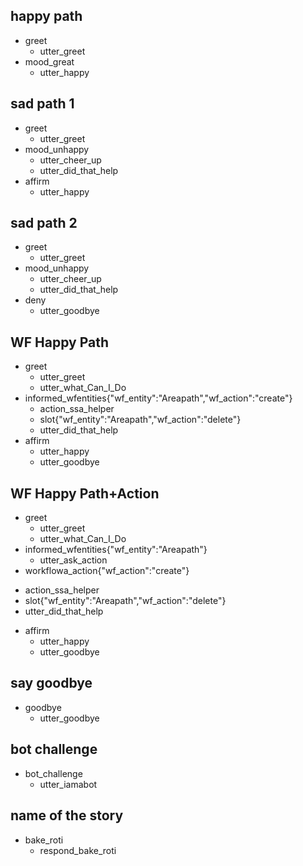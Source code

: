 ## happy path
* greet
  - utter_greet
* mood_great
  - utter_happy

## sad path 1
* greet
  - utter_greet
* mood_unhappy
  - utter_cheer_up
  - utter_did_that_help
* affirm
  - utter_happy

## sad path 2
* greet
  - utter_greet
* mood_unhappy
  - utter_cheer_up
  - utter_did_that_help
* deny
  - utter_goodbye

## WF Happy Path
* greet
  - utter_greet
  - utter_what_Can_I_Do
* informed_wfentities{"wf_entity":"Areapath","wf_action":"create"}
  - action_ssa_helper
  - slot{"wf_entity":"Areapath","wf_action":"delete"}
  - utter_did_that_help
* affirm
  - utter_happy
  - utter_goodbye


## WF Happy Path+Action
* greet
  - utter_greet
  - utter_what_Can_I_Do
* informed_wfentities{"wf_entity":"Areapath"}
  - utter_ask_action
 * workflowa_action{"wf_action":"create"} 
  - action_ssa_helper
  - slot{"wf_entity":"Areapath","wf_action":"delete"}
  - utter_did_that_help
* affirm
  - utter_happy
  - utter_goodbye


## say goodbye
* goodbye
  - utter_goodbye

## bot challenge
* bot_challenge
  - utter_iamabot

## name of the story
* bake_roti
  - respond_bake_roti
